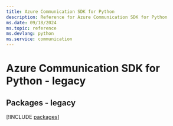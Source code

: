 ```yaml
---
title: Azure Communication SDK for Python
description: Reference for Azure Communication SDK for Python
ms.date: 09/18/2024
ms.topic: reference
ms.devlang: python
ms.service: communication
---
```

# Azure Communication SDK for Python - legacy
## Packages - legacy
[!INCLUDE [packages](communication-index.md)]